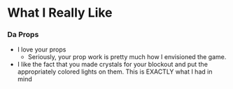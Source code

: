 
# What I Really Like

### Da Props

- I love your props
	- Seriously, your prop work is pretty much how I envisioned the game.
- I like the fact that you made crystals for your blockout and put the appropriately colored lights on them. This is EXACTLY what I had in mind
